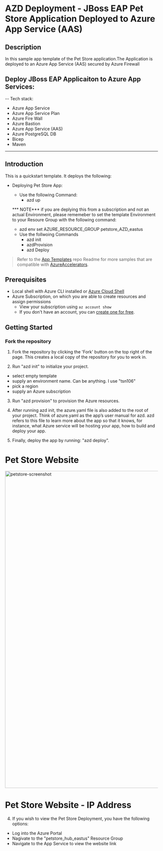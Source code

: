 # AZD Deployment - JBoss EAP Pet Store Application Deployed to Azure App Service (AAS) 
## Description 
In this sample app template of the Pet Store application.The  Application is deployed to an Azure App Service (AAS) secured by Azure Firewall

## Deploy JBoss EAP Applicaiton to Azure App Services:

--
Tech stack:

- Azure App Service
- Azure App Service Plan
- Azure Fire Wall
- Azure Bastion
- Azure App Service (AAS)
- Azure PostgreSQL DB
- Bicep
- Maven

---

## Introduction

This is a quickstart template. It deploys the following:

* Deploying Pet Store App:
  * Use the following Command:
    - azd up 

  *** NOTE*** if you are deplying this from a subscription and not an actual Environment, please rememeber to set the template Environment to your Resoure Group with the following command:

    - azd env set AZURE_RESOURCE_GROUP petstore_AZD_eastus

  * Use the follwoing Commands
    - azd init
    - azdProvision
    - azd  Deploy

> Refer to the [App Templates](https://github.com/microsoft/App-Templates) repo Readme for more samples that are compatible with [AzureAccelerators](https://github.com/Azure/azure-dev/).

## Prerequisites
- Local shell with Azure CLI installed or [Azure Cloud Shell](https://ms.portal.azure.com/#cloudshell/)
- Azure Subscription, on which you are able to create resources and assign permissions
  - View your subscription using ```az account show``` 
  - If you don't have an account, you can [create one for free](https://azure.microsoft.com/free).  

## Getting Started
### Fork the repository

1.  Fork the repository by clicking the 'Fork' button on the top right of the page.
This creates a local copy of the repository for you to work in. 

2.  Run "azd init" to initialize your project. 
  - select empty template
  - supply an environment name. Can be anything. I use "tsn106"
  - pick a region
  - supply an Azure subscription

3. Run "azd provision" to provision the Azure resources.  
  
4. After running azd init, the azure.yaml file is also added to the root of your project. Think of azure.yaml as the app’s user manual for azd. azd refers to this file to learn more about the app so that it knows, for instance, what Azure service will be hosting your app, how to build and deploy your app.

5. Finally, deploy the app by running: "azd deploy".
 
# Pet Store Website

<img width="1042" alt="petstore-screenshot" src="https://github.com/MikeTB-Microsoft/App_Template_JBoss_EAP_on_AppService/blob/main/src/jbossappser-construction/images/petstore02.png">


# Pet Store Website - IP Address 

4. If you wish to view the Pet Store Deployment, you have the following options:

- Log into the Azure Portal
- Nagivate to the "petstore_hub_eastus" Resource Group
- Navigate to the App Service to view the website link
